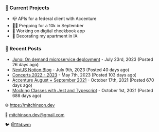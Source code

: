 ### 📌 Current Projects
- 📪 APIs for a federal client with Accenture
- 🏃🏼 Prepping for a 10k in September
- 🤑 Working on digital checkbook app
- 🏡 Decorating my apartment in IA

### 📝 Recent Posts

- [Juno: On demand microservice deployment](https://blog.mitchinson.dev/juno) - July 23rd, 2023 (Posted 26 days ago)
- [NextJS Notion Blog](https://blog.mitchinson.dev/blog-2023) - July 9th, 2023 (Posted 40 days ago)
- [Concerts 2022 - 2023](https://blog.mitchinson.dev/concerts-2023) - May 7th, 2023 (Posted 103 days ago)
- [Accenture August + September 2021](https://blog.mitchinson.dev/pillar/aug-sep-21) - October 17th, 2021 (Posted 670 days ago)
- [Mocking Classes with Jest and Typescript](https://blog.mitchinson.dev/jest-typescript-mocks) - October 1st, 2021 (Posted 686 days ago)

🌐 https://mitchinson.dev

💌 mitchinson.dev@gmail.com

🐦 [@115bwm](https://twitter.com/115bwm)